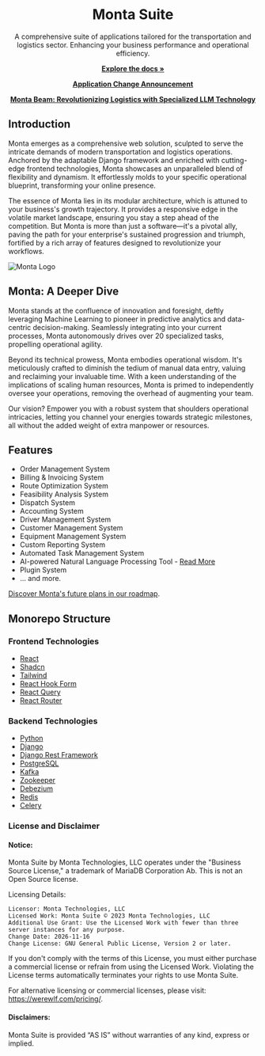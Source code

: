 <h1 align="center"><b>Monta Suite</b></h1>

<div align="center">

A comprehensive suite of applications tailored for the transportation and logistics sector. Enhancing your business
performance and operational efficiency.

[**Explore the docs »**](#)

[**Application Change Announcement**](https://github.com/emoss08/Monta/blob/main/docs/update-announcement.md)

[**Monta Beam: Revolutionizing Logistics with Specialized LLM Technology**](https://github.com/emoss08/Monta/blob/main/beam.md)
</div>



## Introduction

Monta emerges as a comprehensive web solution, sculpted to serve the intricate demands of modern transportation and
logistics operations. Anchored by the adaptable Django framework and enriched with cutting-edge frontend technologies,
Monta showcases an unparalleled blend of flexibility and dynamism. It effortlessly molds to your specific operational
blueprint, transforming your online presence.

The essence of Monta lies in its modular architecture, which is attuned to your business's growth trajectory. It
provides a responsive edge in the volatile market landscape, ensuring you stay a step ahead of the competition. But
Monta is more than just a software—it's a pivotal ally, paving the path for your enterprise's sustained progression and
triumph, fortified by a rich array of features designed to revolutionize your workflows.

![Monta Logo](https://github.com/Monta-Application/Monta/assets/66630775/df3bbf5c-aaf9-4771-ae54-bc51557b08df)

## Monta: A Deeper Dive

Monta stands at the confluence of innovation and foresight, deftly leveraging Machine Learning to pioneer in predictive
analytics and data-centric decision-making. Seamlessly integrating into your current processes, Monta autonomously
drives over 20 specialized tasks, propelling operational agility.

Beyond its technical prowess, Monta embodies operational wisdom. It's meticulously crafted to diminish the tedium of
manual data entry, valuing and reclaiming your invaluable time. With a keen understanding of the implications of scaling
human resources, Monta is primed to independently oversee your operations, removing the overhead of augmenting your
team.

Our vision? Empower you with a robust system that shoulders operational intricacies, letting you channel your energies
towards strategic milestones, all without the added weight of extra manpower or resources.

## Features

- Order Management System
- Billing & Invoicing System
- Route Optimization System
- Feasibility Analysis System
- Dispatch System
- Accounting System
- Driver Management System
- Customer Management System
- Equipment Management System
- Custom Reporting System
- Automated Task Management System
- AI-powered Natural Language Processing
  Tool - [Read More](https://github.com/Monta-Application/Monta/blob/main/beam.md)
- Plugin System
- ... and more.

[Discover Monta's future plans in our roadmap](https://github.com/Monta-Application/Monta/blob/main/roadmap.md).

## Monorepo Structure

### Frontend Technologies

- [React](https://reactjs.org/)
- [Shadcn](https://ui.shadcn.com/)
- [Tailwind](https://tailwindcss.com/)
- [React Hook Form](https://react-hook-form.com/)
- [React Query](https://react-query.tanstack.com/)
- [React Router](https://reactrouter.com/)

### Backend Technologies

- [Python](https://www.python.org/)
- [Django](https://www.djangoproject.com/)
- [Django Rest Framework](https://www.django-rest-framework.org/)
- [PostgreSQL](https://www.postgresql.org/)
- [Kafka](https://kafka.apache.org/)
- [Zookeeper](https://zookeeper.apache.org/)
- [Debezium](https://debezium.io/)
- [Redis](https://redis.io/)
- [Celery](https://docs.celeryq.dev/en/stable/getting-started/introduction.html)

### License and Disclaimer

#### Notice:

Monta Suite by Monta Technologies, LLC operates under the "Business Source License," a trademark of MariaDB Corporation Ab. This is not an Open Source license.

Licensing Details:

    Licensor: Monta Technologies, LLC
    Licensed Work: Monta Suite © 2023 Monta Technologies, LLC
    Additional Use Grant: Use the Licensed Work with fewer than three server instances for any purpose.
    Change Date: 2026-11-16
    Change License: GNU General Public License, Version 2 or later.

If you don't comply with the terms of this License, you must either purchase a commercial license or refrain from using the Licensed Work. Violating the License terms automatically terminates your rights to use Monta Suite.

For alternative licensing or commercial licenses, please visit: https://werewlf.com/pricing/.

#### Disclaimers:

Monta Suite is provided “AS IS” without warranties of any kind, express or implied.